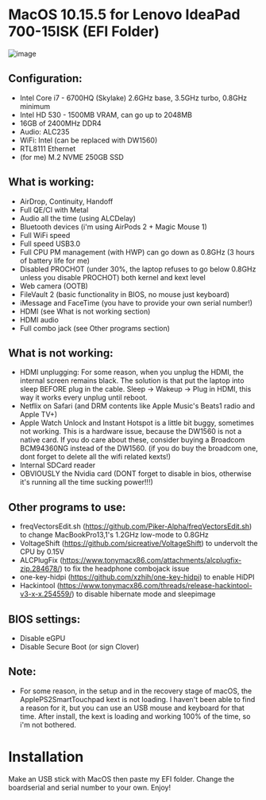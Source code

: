 # MacOS 10.15.5 for Lenovo IdeaPad 700-15ISK (EFI Folder)
![image](http://www.kepfeltoltes.eu/images/2020/06/11/846Rajzt_bla_1.png)

## Configuration:
- Intel Core i7 - 6700HQ (Skylake) 2.6GHz base, 3.5GHz turbo, 0.8GHz minimum
- Intel HD 530 - 1500MB VRAM, can go up to 2048MB
- 16GB of 2400MHz DDR4
- Audio: ALC235
- WiFi: Intel (can be replaced with DW1560)
- RTL8111 Ethernet
- (for me) M.2 NVME 250GB SSD

## What is working:
- AirDrop, Continuity, Handoff
- Full QE/CI with Metal
- Audio all the time (using ALCDelay)
- Bluetooth devices (i'm using AirPods 2 + Magic Mouse 1)
- Full WiFi speed
- Full speed USB3.0
- Full CPU PM management (with HWP) can go down as 0.8GHz (3 hours of battery life for me)
- Disabled PROCHOT (under 30%, the laptop refuses to go below 0.8GHz unless you disable PROCHOT) both kernel and kext level
- Web camera (OOTB)
- FileVault 2 (basic functionality in BIOS, no mouse just keyboard)
- iMessage and FaceTime (you have to provide your own serial number!)
- HDMI (see What is not working section)
- HDMI audio
- Full combo jack (see Other programs section)

## What is not working:
- HDMI unplugging: For some reason, when you unplug the HDMI, the internal screen remains black. The solution is that put the laptop into sleep BEFORE plug in the cable. Sleep -> Wakeup -> Plug in HDMI, this way it works every unplug until reboot.
- Netflix on Safari (and DRM contents like Apple Music's Beats1 radio and Apple TV+)
- Apple Watch Unlock and Instant Hotspot is a little bit buggy, sometimes not working. This is a hardware issue, because the DW1560 is not a native card. If you do care about these, consider buying a Broadcom BCM94360NG instead of the DW1560. (if you do buy the broadcom one, dont forget to delete all the wifi related kexts!)
- Internal SDCard reader 
- OBVIOUSLY the Nvidia card (DONT forget to disable in bios, otherwise it's running all the time sucking power!!!)


## Other programs to use:
- freqVectorsEdit.sh (https://github.com/Piker-Alpha/freqVectorsEdit.sh) to change MacBookPro13,1's 1.2GHz low-mode to 0.8GHz
- VoltageShift (https://github.com/sicreative/VoltageShift) to undervolt the CPU by 0.15V 
- ALCPlugFix (https://www.tonymacx86.com/attachments/alcplugfix-zip.284678/) to fix the headphone combojack issue
- one-key-hidpi (https://github.com/xzhih/one-key-hidpi) to enable HiDPI
- Hackintool (https://www.tonymacx86.com/threads/release-hackintool-v3-x-x.254559/) to disable hibernate mode and sleepimage

## BIOS settings:
- Disable eGPU
- Disable Secure Boot (or sign Clover)

## Note:
- For some reason, in the setup and in the recovery stage of macOS, the ApplePS2SmartTouchpad kext is not loading. I haven't been able to find a reason for it, but you can use an USB mouse and keyboard for that time. After install, the kext is loading and working 100% of the time, so i'm not bothered. 

# Installation
Make an USB stick with MacOS then paste my EFI folder. Change the boardserial and serial number to your own. Enjoy! 
